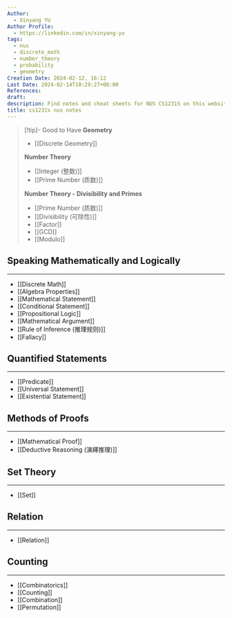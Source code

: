 ```yaml
---
Author:
  - Xinyang YU
Author Profile:
  - https://linkedin.com/in/xinyang-yu
tags:
  - nus
  - discrete_math
  - number_theory
  - probability
  - geometry
Creation Date: 2024-02-12, 16:12
Last Date: 2024-02-14T10:29:27+08:00
References: 
draft: 
description: Find notes and cheat sheets for NUS CS1231S on this website. Get help preparing for your final exam and answers to your questions.
title: cs1231s nus notes
---
```


>[!tip]- Good to Have
> **Geometry**
> - [[Discrete Geometry]]
>   
> **Number Theory**
> - [[Integer (整数)]]
> - [[Prime Number (质数)]]
>   
> **Number Theory - Divisibility and Primes** 
> - [[Prime Number (质数)]]
> - [[Divisibility (可除性)]]
> - [[Factor]]
> - [[GCD]]
> - [[Modulo]]
## Speaking Mathematically and Logically
---
- [[Discrete Math]]
- [[Algebra Properties]]
- [[Mathematical Statement]]
- [[Conditional Statement]]
- [[Propositional Logic]]
- [[Mathematical Argument]]
- [[Rule of Inference (推理规则)]]
- [[Fallacy]]

## Quantified Statements
---
- [[Predicate]]
- [[Universal Statement]]
- [[Existential Statement]]

## Methods of Proofs
---
- [[Mathematical Proof]]
- [[Deductive Reasoning (演繹推理)]]

## Set Theory
---
- [[Set]]

## Relation
---
- [[Relation]]



## Counting
---
- [[Combinatorics]]
- [[Counting]]
- [[Combination]]
- [[Permutation]]

